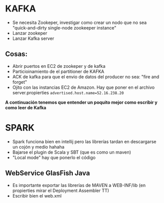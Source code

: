 # KAFKA #

- Se necesita Zookeper, investigar como crear un nodo que no sea "quick-and-dirty single-node zookeeper instance"
- Lanzar zookeper
- Lanzar Kafka server


## Cosas: ##

- Abrir puertos en EC2 de zookeper y de kafka
- Particioinamiento de el partitioner de KAFKA
- ACK de kafka para que el envio de datos del producer no sea: "fire and forget"
- Ojito con las instancias EC2 de Amazon. Hay que poner en el archivo server.propierties `advertised.host.name=52.16.238.20`

**A continuación tenemos que entender un poquito mejor como escribir y como leer de Kafka**

# SPARK #

- Spark funciona bien en intellij pero las librerías tardan en descargarse un cojón y medio hahaha
- Bajarse el plugin de Scala y SBT (que es como un maven)
- "Local mode" hay que ponerlo  el código


## WebService GlasFish Java ##

- Es importante exportar las librerías de MAVEN a WEB-INF/lib (en propierties mirar el Deployment Assembler TT)
- Escribir bien el web.xml
